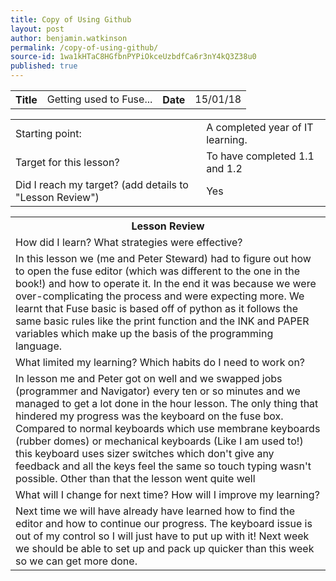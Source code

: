 ```yaml
---
title: Copy of Using Github
layout: post
author: benjamin.watkinson
permalink: /copy-of-using-github/
source-id: 1wa1kHTaC8HGfbnPYPiOkceUzbdfCa6r3nY4kQ3Z38u0
published: true
---
```

<table>
  <tr>
    <th>Title</th>
    <td>Getting used to Fuse...</td>
    <th>Date</th>
    <td>15/01/18</td>
  </tr>
</table>


<table>
  <tr>
    <td>Starting point:</td>
    <td>A completed year of IT learning.</td>
  </tr>
  <tr>
    <td>Target for this lesson?</td>
    <td>To have completed 1.1 and 1.2</td>
  </tr>
  <tr>
    <td>Did I reach my target? 
(add details to "Lesson Review")</td>
    <td> Yes </td>
  </tr>
</table>


<table>
  <tr>
    <th>Lesson Review</th>
  </tr>
  <tr>
    <td>How did I learn? What strategies were effective? </td>
  </tr>
  <tr>
    <td>In this lesson we (me and Peter Steward) had to figure out how to open the fuse editor (which was different to the one in the book!) and how to operate it. In the end it was because we were over-complicating the process and were expecting more. We learnt that Fuse basic is based off of python as it follows the same basic rules like the print function and the INK and PAPER variables which make up the basis of the programming language.</td>
  </tr>
  <tr>
    <td>What limited my learning? Which habits do I need to work on? </td>
  </tr>
  <tr>
    <td>In lesson me and Peter got on well and we swapped jobs (programmer and Navigator) every ten or so minutes and we managed to get a lot done in the hour lesson. The only thing that hindered my progress was the keyboard on the fuse box. Compared to normal keyboards which use membrane keyboards (rubber domes) or mechanical keyboards (Like I am used to!) this keyboard uses sizer switches which don't give any feedback and all the keys feel the same so touch typing wasn't possible. Other than that the lesson went quite well</td>
  </tr>
  <tr>
    <td>What will I change for next time? How will I improve my learning?</td>
  </tr>
  <tr>
    <td>Next time we will have already have learned how to find the editor and how to continue our progress. The keyboard issue is out of my control so I will just have to put up with it! Next week we should be able to set up and pack up quicker than this week so we can get more done.</td>
  </tr>
</table>


